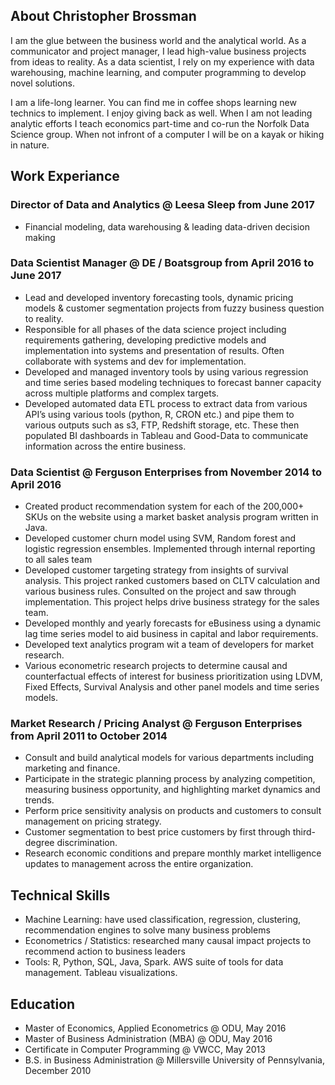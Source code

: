 
## About Christopher Brossman
I am the glue between the business world and the analytical world. As a communicator and project manager, I lead high-value business projects from ideas to reality. As a data scientist, I rely on my experience with data warehousing, machine learning, and computer programming to develop novel solutions. 

I am a life-long learner. You can find me in coffee shops learning new technics to implement. I enjoy giving back as well. When I am not leading analytic efforts I teach economics part-time and co-run the Norfolk Data Science group. When not infront of a computer I will be on a kayak or hiking in nature. 

## Work Experiance

### Director of Data and Analytics @ Leesa Sleep from June 2017
* Financial modeling, data warehousing & leading data-driven decision making

### Data Scientist Manager @ DE / Boatsgroup from April 2016 to June 2017
* Lead and developed inventory forecasting tools, dynamic pricing models & customer segmentation projects from fuzzy business question to reality.
* Responsible for all phases of the data science project including requirements gathering, developing predictive models and implementation into systems and presentation of results. Often collaborate with systems and dev for implementation.
* Developed and managed inventory tools by using various regression and time series based modeling techniques to forecast banner capacity across multiple platforms and complex targets.
* Developed automated data ETL process to extract data from various API’s using various tools (python, R, CRON etc.) and pipe them to various outputs such as s3, FTP, Redshift storage, etc. These then populated BI dashboards in Tableau and Good-Data to communicate information across the entire business. 


### Data Scientist @ Ferguson Enterprises from November 2014 to April 2016
* Created product recommendation system for each of the 200,000+ SKUs on the website using a market basket analysis program written in Java. 
* Developed customer churn model using SVM, Random forest and logistic regression ensembles. Implemented through internal reporting to all sales team
* Developed customer targeting strategy from insights of survival analysis. This project ranked customers based on CLTV calculation and various business rules. Consulted on the project and saw through implementation. This project helps drive business strategy for the sales team. 
* Developed monthly and yearly forecasts for eBusiness using a dynamic lag time series model to aid business in capital and labor requirements.
* Developed text analytics program wit a team of developers for market research. 
* Various econometric research projects to determine causal and counterfactual effects of interest for business prioritization using LDVM, Fixed Effects, Survival Analysis and other panel models and time series models.

### Market Research / Pricing Analyst @ Ferguson Enterprises from April 2011 to October 2014
* Consult and build analytical models for various departments including marketing and finance.
* Participate in the strategic planning process by analyzing competition, measuring business opportunity, and highlighting market dynamics and trends.
* Perform price sensitivity analysis on products and customers to consult management on pricing strategy.
* Customer segmentation to best price customers by first through third-degree discrimination.
* Research economic conditions and prepare monthly market intelligence updates to management across the entire organization.

## Technical Skills
* Machine Learning: have used classification, regression, clustering, recommendation engines to solve many business problems
* Econometrics / Statistics: researched many causal impact projects to recommend action to business leaders
* Tools: R, Python, SQL, Java, Spark. AWS suite of tools for data management. Tableau visualizations.

## Education
* Master of Economics, Applied Econometrics @ ODU, May 2016
* Master of Business Administration (MBA) @ ODU, May 2016
* Certificate in Computer Programming @ VWCC, May 2013
* B.S. in Business Administration @ Millersville University of Pennsylvania, December 2010 
